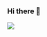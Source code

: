 ### Hi there 👋

<!--
**coen-h/coen-h** is a ✨ _special_ ✨ repository because its `README.md` (this file) appears on your GitHub profile.

Here are some ideas to get you started:

- 🔭 I’m currently working on ...
- 🌱 I’m currently learning ...
- 👯 I’m looking to collaborate on ...
- 🤔 I’m looking for help with ...
- 💬 Ask me about ...
- 📫 How to reach me: ...
- 😄 Pronouns: ...
- ⚡ Fun fact: ...
-->

<a href="https://github.com/coen-h">
  <img align="center" src="https://github-readme-stats.vercel.app/api/pin/?username=coen-h&repo=github-readme-stats&theme=transparent" />
</a>
